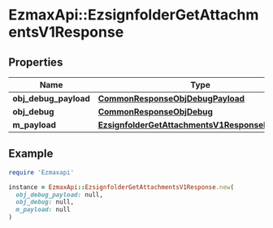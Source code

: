 # EzmaxApi::EzsignfolderGetAttachmentsV1Response

## Properties

| Name | Type | Description | Notes |
| ---- | ---- | ----------- | ----- |
| **obj_debug_payload** | [**CommonResponseObjDebugPayload**](CommonResponseObjDebugPayload.md) |  |  |
| **obj_debug** | [**CommonResponseObjDebug**](CommonResponseObjDebug.md) |  | [optional] |
| **m_payload** | [**EzsignfolderGetAttachmentsV1ResponseMPayload**](EzsignfolderGetAttachmentsV1ResponseMPayload.md) |  |  |

## Example

```ruby
require 'Ezmaxapi'

instance = EzmaxApi::EzsignfolderGetAttachmentsV1Response.new(
  obj_debug_payload: null,
  obj_debug: null,
  m_payload: null
)
```

